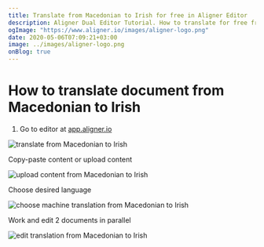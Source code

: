 ```yaml
---
title: Translate from Macedonian to Irish for free in Aligner Editor
description: Aligner Dual Editor Tutorial. How to translate for free from Macedonian to Irish. Aligner is multilingual document management platform. 
ogImage: "https://www.aligner.io/images/aligner-logo.png"
date: 2020-05-06T07:09:21+03:00
image: ../images/aligner-logo.png
onBlog: true
---
```


# How to translate document from Macedonian to Irish

1. Go to editor at [app.aligner.io](https://app.aligner.io "Aligner App web page")

![translate from Macedonian to Irish](../aligner-blank-editor.png "translate from Macedonian to Irish")

Copy-paste content or upload content

![upload content from Macedonian to Irish](../aligner-uploaded-document.png "upload content from Macedonian to Irish")

Choose desired language

![choose machine translation from Macedonian to Irish](../aligner-language-dropdown.png "choose machine translation from Macedonian to Irish")

Work and edit 2 documents in parallel

![edit translation from Macedonian to Irish](../aligner-double-sitded-editor.png "edit translation from Macedonian to Irish")

